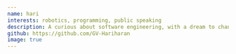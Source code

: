 ```yaml
---
name: hari
interests: robotics, programming, public speaking
description: A curious about software engineering, with a dream to change and ease the lives of people around me with the help of his/her creations.
github: https://github.com/GV-Hariharan
image: true
---
```

